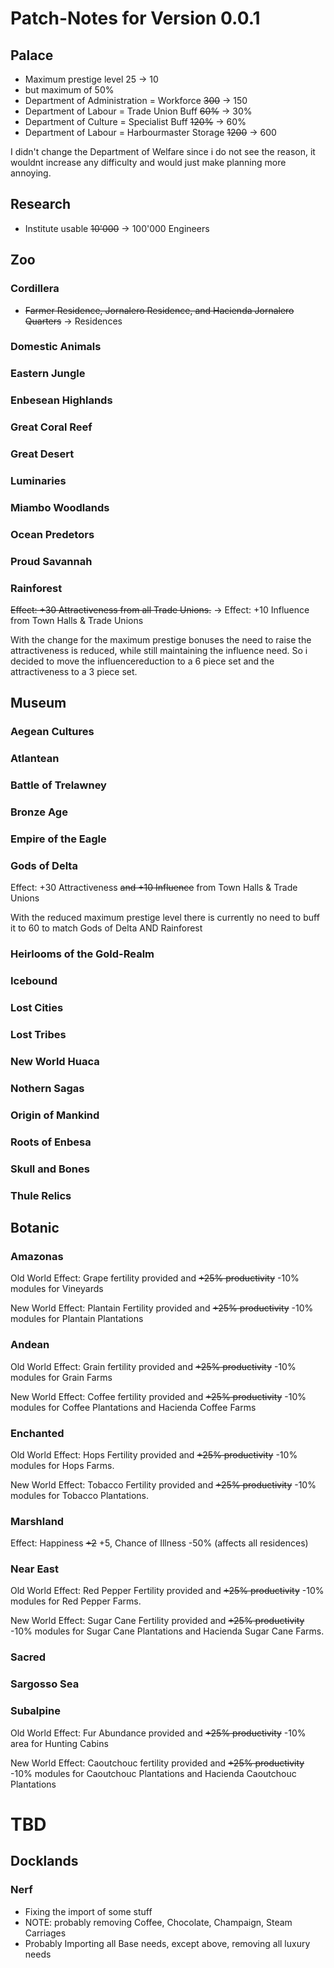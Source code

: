 # Patch-Notes for Version 0.0.1
## Palace
- Maximum prestige level 25 -> 10
- but maximum of 50%
- Department of Administration = Workforce ~~300~~ -> 150
- Department of Labour = Trade Union Buff ~~60%~~ -> 30%
- Department of Culture = Specialist Buff ~~120%~~ -> 60%
- Department of Labour = Harbourmaster Storage ~~1200~~ -> 600

I didn't change the Department of Welfare since i do not see the reason, it wouldnt increase any difficulty and would just make planning more annoying.
## Research
- Institute usable ~~10'000~~ -> 100'000 Engineers
## Zoo
### Cordillera
- ~~Farmer Residence, Jornalero Residence, and Hacienda Jornalero Quarters~~ -> Residences
### Domestic Animals
### Eastern Jungle
### Enbesean Highlands
### Great Coral Reef
### Great Desert
### Luminaries
### Miambo Woodlands
### Ocean Predetors
### Proud Savannah
### Rainforest
~~Effect: +30 Attractiveness from all Trade Unions.~~ -> Effect: +10 Influence from Town Halls & Trade Unions

With the change for the maximum prestige bonuses the need to raise the attractiveness is reduced, while still maintaining the influence need. So i decided to move the influencereduction to a 6 piece set and the attractiveness to a 3 piece set.
## Museum
### Aegean Cultures
### Atlantean
### Battle of Trelawney
### Bronze Age
### Empire of the Eagle
### Gods of Delta
Effect: +30 Attractiveness ~~and +10 Influence~~ from Town Halls & Trade Unions

With the reduced maximum prestige level there is currently no need to buff it to 60 to match Gods of Delta AND Rainforest
### Heirlooms of the Gold-Realm
### Icebound
### Lost Cities
### Lost Tribes
### New World Huaca
### Nothern Sagas
### Origin of Mankind
### Roots of Enbesa
### Skull and Bones
### Thule Relics
## Botanic
### Amazonas
Old World Effect: Grape fertility provided and ~~+25% productivity~~ -10% modules for Vineyards

New World Effect: Plantain Fertility provided and ~~+25% productivity~~ -10% modules for Plantain Plantations
### Andean
Old World Effect: Grain fertility provided and ~~+25% productivity~~ -10% modules for Grain Farms

New World Effect: Coffee fertility provided and ~~+25% productivity~~ -10% modules for Coffee Plantations and Hacienda Coffee Farms 
### Enchanted
Old World Effect: Hops Fertility provided and ~~+25% productivity~~ -10% modules for Hops Farms.

New World Effect: Tobacco Fertility provided and ~~+25% productivity~~ -10% modules for Tobacco Plantations. 
### Marshland
Effect: Happiness ~~+2~~ +5, Chance of Illness -50% (affects all residences) 
### Near East
Old World Effect: Red Pepper Fertility provided and ~~+25% productivity~~ -10% modules for Red Pepper Farms.

New World Effect: Sugar Cane Fertility provided and ~~+25% productivity~~ -10% modules for Sugar Cane Plantations and Hacienda Sugar Cane Farms. 
### Sacred
### Sargosso Sea
### Subalpine
Old World Effect: Fur Abundance provided and ~~+25% productivity~~ -10% area for Hunting Cabins

New World Effect: Caoutchouc fertility provided and ~~+25% productivity~~ -10% modules for Caoutchouc Plantations and Hacienda Caoutchouc Plantations 
# TBD
## Docklands
### Nerf
- Fixing the import of some stuff
- NOTE: probably removing Coffee, Chocolate, Champaign, Steam Carriages
- Probably Importing all Base needs, except above, removing all luxury needs
